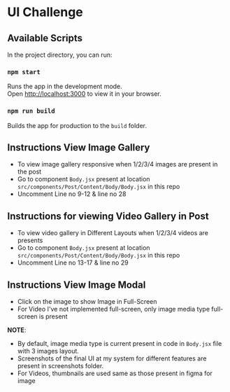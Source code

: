 # UI Challenge

## Available Scripts

In the project directory, you can run:

### `npm start`

Runs the app in the development mode.\
Open [http://localhost:3000](http://localhost:3000) to view it in your browser.

### `npm run build`

Builds the app for production to the `build` folder.

## Instructions View Image Gallery

- To view image gallery responsive when 1/2/3/4 images are present in the post
- Go to component `Body.jsx` present at location `src/components/Post/Content/Body/Body.jsx` in this repo
- Uncomment Line no 9-12 & line no 28

## Instructions for viewing Video Gallery in Post

- To view video gallery in Different Layouts when 1/2/3/4 videos are presents
- Go to component `Body.jsx` present at location `src/components/Post/Content/Body/Body.jsx` in this repo
- Uncomment Line no 13-17 & line no 29

## Instructions View Image Modal

- Click on the image to show Image in Full-Screen
- For Video I've not implemented full-screen, only image media type full-screen is present

**NOTE**:

- By default, image media type is current present in code in `Body.jsx` file with 3 images layout.
- Screenshots of the final UI at my system for different features are present in screenshots folder.
- For Videos, thumbnails are used same as those present in figma for image
